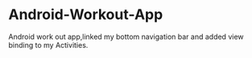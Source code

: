# Android-Workout-App
Android work out app,linked my bottom navigation bar and added view binding to my Activities.
